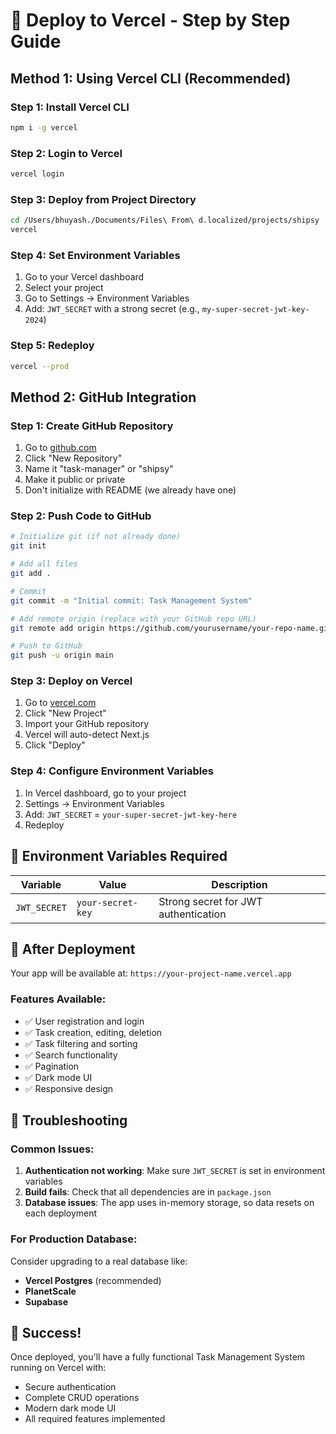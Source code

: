 # 🚀 Deploy to Vercel - Step by Step Guide

## Method 1: Using Vercel CLI (Recommended)

### Step 1: Install Vercel CLI
```bash
npm i -g vercel
```

### Step 2: Login to Vercel
```bash
vercel login
```

### Step 3: Deploy from Project Directory
```bash
cd /Users/bhuyash./Documents/Files\ From\ d.localized/projects/shipsy
vercel
```

### Step 4: Set Environment Variables
1. Go to your Vercel dashboard
2. Select your project
3. Go to Settings → Environment Variables
4. Add: `JWT_SECRET` with a strong secret (e.g., `my-super-secret-jwt-key-2024`)

### Step 5: Redeploy
```bash
vercel --prod
```

## Method 2: GitHub Integration

### Step 1: Create GitHub Repository
1. Go to [github.com](https://github.com)
2. Click "New Repository"
3. Name it "task-manager" or "shipsy"
4. Make it public or private
5. Don't initialize with README (we already have one)

### Step 2: Push Code to GitHub
```bash
# Initialize git (if not already done)
git init

# Add all files
git add .

# Commit
git commit -m "Initial commit: Task Management System"

# Add remote origin (replace with your GitHub repo URL)
git remote add origin https://github.com/yourusername/your-repo-name.git

# Push to GitHub
git push -u origin main
```

### Step 3: Deploy on Vercel
1. Go to [vercel.com](https://vercel.com)
2. Click "New Project"
3. Import your GitHub repository
4. Vercel will auto-detect Next.js
5. Click "Deploy"

### Step 4: Configure Environment Variables
1. In Vercel dashboard, go to your project
2. Settings → Environment Variables
3. Add: `JWT_SECRET` = `your-super-secret-jwt-key-here`
4. Redeploy

## 🔧 Environment Variables Required

| Variable | Value | Description |
|----------|-------|-------------|
| `JWT_SECRET` | `your-secret-key` | Strong secret for JWT authentication |

## 📱 After Deployment

Your app will be available at: `https://your-project-name.vercel.app`

### Features Available:
- ✅ User registration and login
- ✅ Task creation, editing, deletion
- ✅ Task filtering and sorting
- ✅ Search functionality
- ✅ Pagination
- ✅ Dark mode UI
- ✅ Responsive design

## 🐛 Troubleshooting

### Common Issues:

1. **Authentication not working**: Make sure `JWT_SECRET` is set in environment variables
2. **Build fails**: Check that all dependencies are in `package.json`
3. **Database issues**: The app uses in-memory storage, so data resets on each deployment

### For Production Database:
Consider upgrading to a real database like:
- **Vercel Postgres** (recommended)
- **PlanetScale**
- **Supabase**

## 🎉 Success!

Once deployed, you'll have a fully functional Task Management System running on Vercel with:
- Secure authentication
- Complete CRUD operations
- Modern dark mode UI
- All required features implemented
